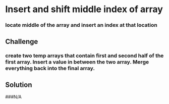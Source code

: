 # Insert and shift middle index of array
### locate middle of the array and insert an index at that location

## Challenge
<!-- Description of the challenge -->
### create two temp arrays that contain first and second half of the first array. Insert a value in between the two array. Merge everything back into the final array. 

## Solution
<!-- Embedded whiteboard image -->
###N/A